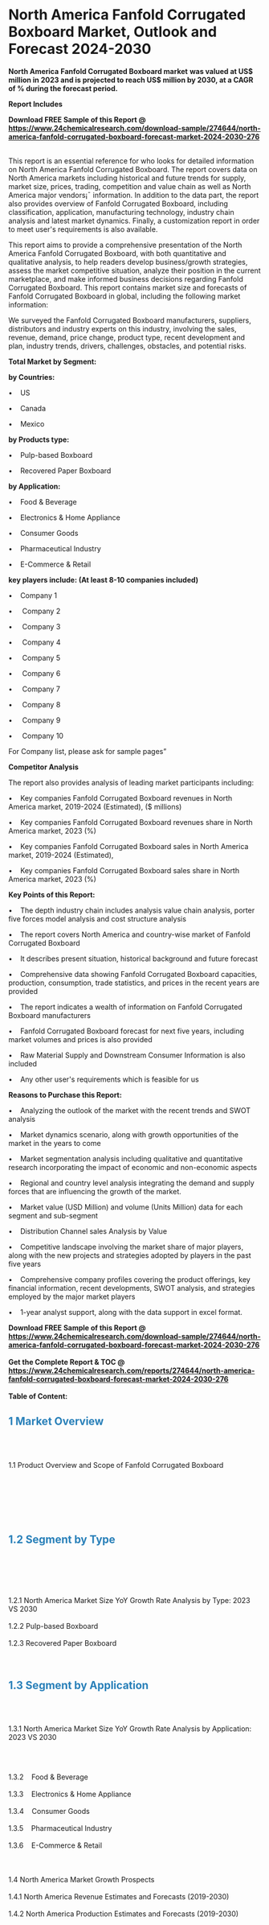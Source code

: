 <h1>North America Fanfold Corrugated Boxboard Market, Outlook and Forecast 2024-2030</h1><p><strong>North America</strong> <strong>Fanfold Corrugated Boxboard market</strong> <strong>was valued at US$ million in 2023 and is projected to reach US$ million by 2030, at a CAGR of % during the forecast period.</strong></p><p>
</p><p><strong>Report Includes</strong></p><div><b>Download FREE Sample of this Report @ 
            <a href="https://www.24chemicalresearch.com/download-sample/274644/north-america-fanfold-corrugated-boxboard-forecast-market-2024-2030-276">
            https://www.24chemicalresearch.com/download-sample/274644/north-america-fanfold-corrugated-boxboard-forecast-market-2024-2030-276</a></b></div><br><p>
This report is an essential reference for who looks for detailed information on North America Fanfold Corrugated Boxboard. The report covers data on North America markets including historical and future trends for supply, market size, prices, trading, competition and value chain as well as North America major vendors¡¯ information. In addition to the data part, the report also provides overview of Fanfold Corrugated Boxboard, including classification, application, manufacturing technology, industry chain analysis and latest market dynamics. Finally, a customization report in order to meet user's requirements is also available.</p><p>
</p><p>This report aims to provide a comprehensive presentation of the North America Fanfold Corrugated Boxboard, with both quantitative and qualitative analysis, to help readers develop business/growth strategies, assess the market competitive situation, analyze their position in the current marketplace, and make informed business decisions regarding Fanfold Corrugated Boxboard. This report contains market size and forecasts of Fanfold Corrugated Boxboard in global, including the following market information:</p><p>
We surveyed the Fanfold Corrugated Boxboard manufacturers, suppliers, distributors and industry experts on this industry, involving the sales, revenue, demand, price change, product type, recent development and plan, industry trends, drivers, challenges, obstacles, and potential risks.</p><p>
</p><p><strong>Total Market by Segment:</strong></p><p>
<strong>by Countries:</strong></p><p>
</p><p>•    US</p><p>
•    Canada</p><p>
•    Mexico</p><p>
<strong>by Products type:</strong></p><p>
</p><p>•    Pulp-based Boxboard</p><p>
•    Recovered Paper Boxboard</p><p>
<strong>by Application:</strong></p><p>
</p><p>•    Food &amp; Beverage</p><p>
•    Electronics &amp; Home Appliance</p><p>
•    Consumer Goods</p><p>
•    Pharmaceutical Industry</p><p>
•    E-Commerce &amp; Retail</p><p>
<strong>key players include: (At least 8-10 companies included)</strong></p><p>
</p><p>•    Company 1</p><p>
•     Company 2</p><p>
•     Company 3</p><p>
•     Company 4</p><p>
•     Company 5</p><p>
•     Company 6</p><p>
•     Company 7</p><p>
•     Company 8</p><p>
•     Company 9</p><p>
•     Company 10</p><p>
For Company list, please ask for sample pages”</p><p>
<strong>Competitor Analysis</strong></p><p>
</p><p>The report also provides analysis of leading market participants including:</p><p>
•    Key companies Fanfold Corrugated Boxboard revenues in North America market, 2019-2024 (Estimated), ($ millions)</p><p>
•    Key companies Fanfold Corrugated Boxboard revenues share in North America market, 2023 (%)</p><p>
•    Key companies Fanfold Corrugated Boxboard sales in North America market, 2019-2024 (Estimated),</p><p>
•    Key companies Fanfold Corrugated Boxboard sales share in North America market, 2023 (%)</p><p>
</p><p><strong>Key Points of this Report:</strong></p><p>
•    The depth industry chain includes analysis value chain analysis, porter five forces model analysis and cost structure analysis</p><p>
•    The report covers North America and country-wise market of Fanfold Corrugated Boxboard</p><p>
•    It describes present situation, historical background and future forecast</p><p>
•    Comprehensive data showing Fanfold Corrugated Boxboard capacities, production, consumption, trade statistics, and prices in the recent years are provided</p><p>
•    The report indicates a wealth of information on Fanfold Corrugated Boxboard manufacturers</p><p>
•    Fanfold Corrugated Boxboard forecast for next five years, including market volumes and prices is also provided</p><p>
•    Raw Material Supply and Downstream Consumer Information is also included</p><p>
•    Any other user's requirements which is feasible for us</p><p>
</p><p><strong>Reasons to Purchase this Report:</strong></p><p>
•    Analyzing the outlook of the market with the recent trends and SWOT analysis</p><p>
•    Market dynamics scenario, along with growth opportunities of the market in the years to come</p><p>
•    Market segmentation analysis including qualitative and quantitative research incorporating the impact of economic and non-economic aspects</p><p>
•    Regional and country level analysis integrating the demand and supply forces that are influencing the growth of the market.</p><p>
•    Market value (USD Million) and volume (Units Million) data for each segment and sub-segment</p><p>
•    Distribution Channel sales Analysis by Value</p><p>
•    Competitive landscape involving the market share of major players, along with the new projects and strategies adopted by players in the past five years</p><p>
•    Comprehensive company profiles covering the product offerings, key financial information, recent developments, SWOT analysis, and strategies employed by the major market players</p><p>
•    1-year analyst support, along with the data support in excel format.</p><div><b>Download FREE Sample of this Report @ 
            <a href="https://www.24chemicalresearch.com/download-sample/274644/north-america-fanfold-corrugated-boxboard-forecast-market-2024-2030-276">
            https://www.24chemicalresearch.com/download-sample/274644/north-america-fanfold-corrugated-boxboard-forecast-market-2024-2030-276</a></b></div><br><div><b>Get the Complete Report & TOC @ 
            <a href="https://www.24chemicalresearch.com/reports/274644/north-america-fanfold-corrugated-boxboard-forecast-market-2024-2030-276">
            https://www.24chemicalresearch.com/reports/274644/north-america-fanfold-corrugated-boxboard-forecast-market-2024-2030-276</a></b></div><br>
            <b>Table of Content:</b><p><h2><strong><span style="color:#2980b9">1 Market Overview&nbsp;&nbsp;</span></strong> &nbsp;</h2><br />
<br />
<p>1.1 Product Overview and Scope of Fanfold Corrugated Boxboard&nbsp;&nbsp;</p><br />
<br />
<h2>&nbsp;<br /><br />
<span style="color:#2980b9"><strong>1.2 Segment by Type&nbsp;&nbsp;</strong></span> &nbsp;</h2><br />
<br />
<p><br /><br />
1.2.1 North America Market Size YoY Growth Rate Analysis by Type: 2023 VS 2030&nbsp;&nbsp; &nbsp;<br /><br />
1.2.2 Pulp-based Boxboard&nbsp;&nbsp; &nbsp;<br /><br />
1.2.3 Recovered Paper Boxboard<br /><br />
<br />
<h2><strong><span style="color:#2980b9">1.3 Segment by Application&nbsp;&nbsp; &nbsp;</span></strong></h2><br />
<br />
<p>1.3.1 North America Market Size YoY Growth Rate Analysis by Application: 2023 VS 2030&nbsp;&nbsp; &nbsp;</p><br />
<br />
<p>1.3.2&nbsp;&nbsp; &nbsp;Food & Beverage<br /><br />
1.3.3&nbsp;&nbsp; &nbsp;Electronics & Home Appliance<br /><br />
1.3.4&nbsp;&nbsp; &nbsp;Consumer Goods<br /><br />
1.3.5&nbsp;&nbsp; &nbsp;Pharmaceutical Industry<br /><br />
1.3.6&nbsp;&nbsp; &nbsp;E-Commerce & Retail<br /><br />
&nbsp;&nbsp; &nbsp;<br /><br />
1.4 North America Market Growth Prospects&nbsp;&nbsp; &nbsp;<br /><br />
1.4.1 North America Revenue Estimates and Forecasts (2019-2030)&nbsp;&nbsp; &nbsp;<br /><br />
1.4.2 North America Production Estimates and Forecasts (2019-2030)<br /><br />
&nbsp;&nbsp; &nbsp;</p><br />
<br />
<h2><strong><span style="color:#2980b9">2 North America Growth Trends&nbsp;</span></strong>&nbsp; &nbsp;</h2><br />
<br />
<p>2.1 Industry Trends&nbsp;&nbsp; &nbsp;<br /><br />
2.1.1 SWOT Analysis&nbsp;&nbsp; &nbsp;<br /><br />
2.1.2 PESTEL Analysis&nbsp;&nbsp; &nbsp;</p><div><b>Get the Complete Report & TOC @ 
            <a href="https://www.24chemicalresearch.com/reports/274644/north-america-fanfold-corrugated-boxboard-forecast-market-2024-2030-276">
            https://www.24chemicalresearch.com/reports/274644/north-america-fanfold-corrugated-boxboard-forecast-market-2024-2030-276</a></b></div><br><b>CONTACT US:</b><br>
            203A, City Vista, Fountain Road, Kharadi, Pune, India - 411014<br>
            International: +1(332) 2424 294<br>
            Asia: +91 9169162030 <br><br>
            Follow Us On LinkedIn: <a href="https://www.linkedin.com/company/24chemicalresearch/">24ChemicalResearch LinkedIn</a>